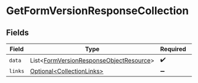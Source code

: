 # GetFormVersionResponseCollection


## Fields

| Field                                                                                                    | Type                                                                                                     | Required                                                                                                 | Description                                                                                              |
| -------------------------------------------------------------------------------------------------------- | -------------------------------------------------------------------------------------------------------- | -------------------------------------------------------------------------------------------------------- | -------------------------------------------------------------------------------------------------------- |
| `data`                                                                                                   | List\<[FormVersionResponseObjectResource](../../models/components/FormVersionResponseObjectResource.md)> | :heavy_check_mark:                                                                                       | N/A                                                                                                      |
| `links`                                                                                                  | [Optional\<CollectionLinks>](../../models/components/CollectionLinks.md)                                 | :heavy_minus_sign:                                                                                       | N/A                                                                                                      |